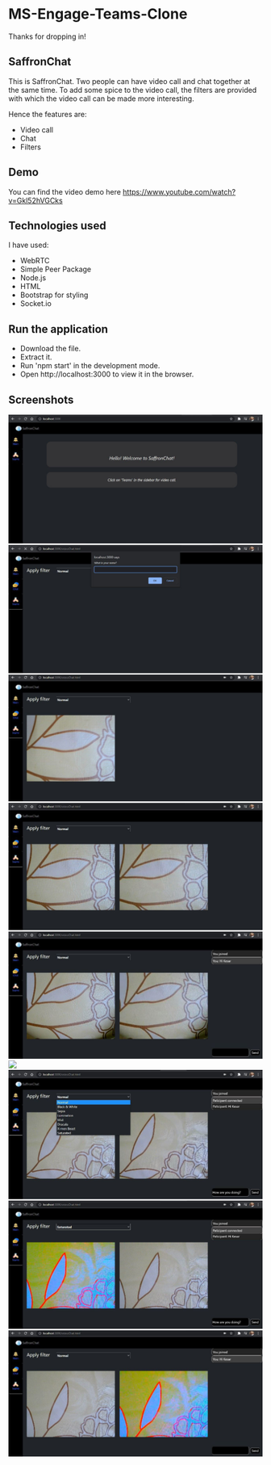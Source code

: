 # MS-Engage-Teams-Clone

Thanks for dropping in!

## SaffronChat

This is SaffronChat. Two people can have video call and chat together at the same time.
To add some spice to the video call, the filters are provided with which the video call can be made more interesting.

Hence the features are:
- Video call
- Chat
- Filters

## Demo

You can find the video demo here https://www.youtube.com/watch?v=Gkl52hVGCks

## Technologies used

I have used:
- WebRTC
- Simple Peer Package
- Node.js
- HTML
- Bootstrap for styling
- Socket.io

## Run the application

- Download the file.
- Extract it.
- Run 'npm start' in the development mode.
- Open http://localhost:3000 to view it in the browser.

## Screenshots

<img src = "Screenshots/MainPage.jpg" widht="750"/>
<img src = "Screenshots/EnterName.jpg" widht="750"/>
<img src = "Screenshots/UserCanSeeVideo.jpg" widht="750"/>
<img src = "Screenshots/AnotherParticipant.jpg" widht="750"/>
<img src = "Screenshots/ChatOpened.jpg" widht="750"/>
<img src = "Screenshots/OtherEndOfChat.jpg" widht="750"/>
<img src = "Screenshots/SelectFilter.jpg" widht="750"/>
<img src = "Screenshots/FilterApplied.jpg" widht="750"/>
<img src = "Screenshots/OtherEndOfFilter.jpg" widht="750"/>
